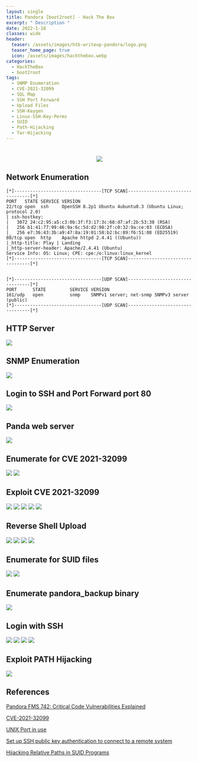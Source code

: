 ```yaml
---
layout: single
title: Pandora [boot2root] - Hack The Box
excerpt: " Description "
date: 2022-1-18
classes: wide
header:
  teaser: /assets/images/htb-writeup-pandora/logo.png
  teaser_home_page: true
  icon: /assets/images/hackthebox.webp
categories:
  - HackTheBox
  - boot2root
tags:  
  - SNMP Enumeration
  - CVE-2021-32099
  - SQL Map
  - SSH Port Forward
  - Upload Files
  - SSH-Keygen
  - Linux-SSH-Key-Perms
  - SUID
  - Path-Hijacking
  - Tar-Hijacking
---
```


<h1 align="center">
<img src="/assets/images/htb-writeup-pandora/banner.PNG">
</h1>



## Network Enumeration

```
[*]---------------------------------[TCP SCAN]---------------------------------[*]
PORT   STATE SERVICE VERSION
22/tcp open  ssh     OpenSSH 8.2p1 Ubuntu 4ubuntu0.3 (Ubuntu Linux; protocol 2.0)
| ssh-hostkey: 
|   3072 24:c2:95:a5:c3:0b:3f:f3:17:3c:68:d7:af:2b:53:38 (RSA)
|   256 b1:41:77:99:46:9a:6c:5d:d2:98:2f:c0:32:9a:ce:03 (ECDSA)
|_  256 e7:36:43:3b:a9:47:8a:19:01:58:b2:bc:89:f6:51:08 (ED25519)
80/tcp open  http    Apache httpd 2.4.41 ((Ubuntu))
|_http-title: Play | Landing
|_http-server-header: Apache/2.4.41 (Ubuntu)
Service Info: OS: Linux; CPE: cpe:/o:linux:linux_kernel
[*]---------------------------------[TCP SCAN]---------------------------------[*]


[*]---------------------------------[UDP SCAN]---------------------------------[*]
PORT      STATE         SERVICE VERSION                                                                                                    
161/udp   open          snmp    SNMPv1 server; net-snmp SNMPv3 server (public) 
[*]---------------------------------[UDP SCAN]---------------------------------[*]
```


## HTTP Server 

<img src="/assets/images/htb-writeup-pandora/html_server.PNG">

## SNMP Enumeration

<img src="/assets/images/htb-writeup-pandora/snmp_enum_creds.PNG">

## Login to SSH and Port Forward port 80

<img src="/assets/images/htb-writeup-pandora/port_forward_http.PNG">

## Panda web server

<img src="/assets/images/htb-writeup-pandora/panda_web_server.PNG">

## Enumerate for CVE 2021-32099

<img src="/assets/images/htb-writeup-pandora/cve_2021_32099.PNG">

<img src="/assets/images/htb-writeup-pandora/cve_explain.PNG">

## Exploit CVE 2021-32099

<img src="/assets/images/htb-writeup-pandora/sql_injection_path.PNG">

<img src="/assets/images/htb-writeup-pandora/sql_map_exploit.PNG">

<img src="/assets/images/htb-writeup-pandora/admin_cookie.PNG">

<img src="/assets/images/htb-writeup-pandora/change_cookie.PNG">

<img src="/assets/images/htb-writeup-pandora/success_login.PNG">

## Reverse Shell Upload

<img src="/assets/images/htb-writeup-pandora/upload1.PNG">

<img src="/assets/images/htb-writeup-pandora/upload2.PNG">

<img src="/assets/images/htb-writeup-pandora/execute_shell.PNG">

<img src="/assets/images/htb-writeup-pandora/matt_user_reverse.PNG">


## Enumerate for SUID files

<img src="/assets/images/htb-writeup-pandora/search_for_suid.PNG">

<img src="/assets/images/htb-writeup-pandora/suid_file.PNG">

##  Enumerate pandora_backup binary

<img src="/assets/images/htb-writeup-pandora/tar_hijhacking.PNG">

## Login with SSH

<img src="/assets/images/htb-writeup-pandora/generate_ssh_keys.PNG">

<img src="/assets/images/htb-writeup-pandora/ssh_perm.PNG">

<img src="/assets/images/htb-writeup-pandora/http_server.PNG">

<img src="/assets/images/htb-writeup-pandora/login_ssh.PNG">

## Exploit PATH Hijacking 

<img src="/assets/images/htb-writeup-pandora/root_path_hijacking.PNG">

## References 
[Pandora FMS 742: Critical Code Vulnerabilities Explained](https://blog.sonarsource.com/pandora-fms-742-critical-code-vulnerabilities-explained)<br> 

[CVE-2021-32099](https://cve.ics-csirt.io/cve/CVE-2021-32099)<br>

[UNIX Port in use](https://www.cyberciti.biz/faq/unix-linux-check-if-port-is-in-use-command/)<br>

[Set up SSH public key authentication to connect to a remote system](https://kb.iu.edu/d/aews)<br>

[Hijacking Relative Paths in SUID Programs](https://medium.com/r3d-buck3t/hijacking-relative-paths-in-suid-programs-fed804694e6e)
